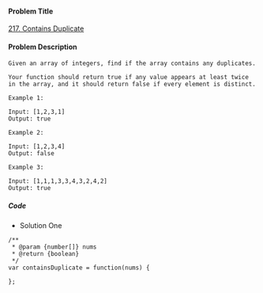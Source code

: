 #### Problem Title
[217. Contains Duplicate](https://leetcode.com/problems/contains-duplicate/)
#### Problem Description
```
Given an array of integers, find if the array contains any duplicates.

Your function should return true if any value appears at least twice in the array, and it should return false if every element is distinct.

Example 1:

Input: [1,2,3,1]
Output: true

Example 2:

Input: [1,2,3,4]
Output: false

Example 3:

Input: [1,1,1,3,3,4,3,2,4,2]
Output: true

```

##### Code

- Solution One
```
/**
 * @param {number[]} nums
 * @return {boolean}
 */
var containsDuplicate = function(nums) {
    
};
```
